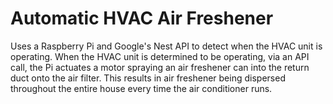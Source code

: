 # Automatic HVAC Air Freshener

<p>Uses a Raspberry Pi and Google's Nest API to detect when the HVAC unit is operating. When the HVAC unit is determined to be operating, via an API call, the Pi actuates
 a motor spraying an air freshener can into the return duct onto the air filter. This results in air freshener being dispersed throughout
 the entire house every time the air conditioner runs.</p>

<p>

</p>
 
 
